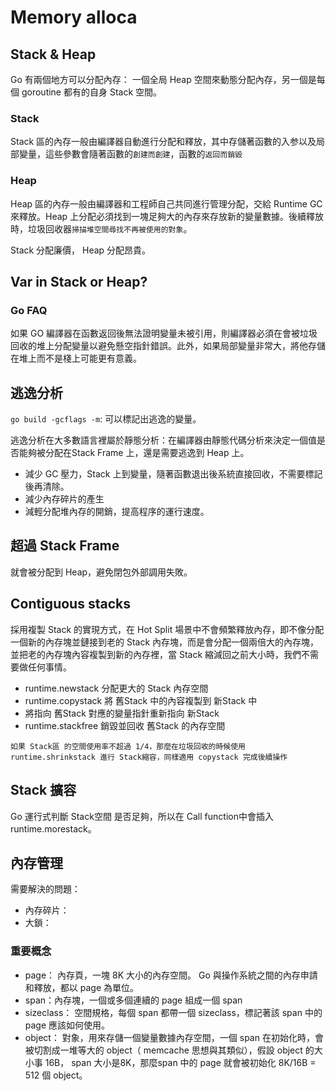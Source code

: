 # Memory alloca

## Stack & Heap

Go 有兩個地方可以分配內存： 一個全局 Heap 空間來動態分配內存，另一個是每個 goroutine 都有的自身 Stack 空間。

### Stack

Stack 區的內存一般由編譯器自動進行分配和釋放，其中存儲著函數的入参以及局部變量，這些參數會隨著函數的`創建而創建`，函數的`返回而銷毀`

### Heap

Heap 區的內存一般由編譯器和工程師自己共同進行管理分配，交給 Runtime GC 來釋放。Heap 上分配必須找到一塊足夠大的內存來存放新的變量數據。後續釋放時，垃圾回收器`掃描堆空間尋找不再被使用的對象`。

Stack 分配廉價， Heap 分配昂貴。

## Var in Stack or Heap?

### Go FAQ

如果 GO 編譯器在函數返回後無法證明變量未被引用，則編譯器必須在會被垃圾回收的堆上分配變量以避免懸空指針錯誤。此外，如果局部變量非常大，將他存儲在堆上而不是棧上可能更有意義。

## 逃逸分析

`go build -gcflags -m`: 可以標記出逃逸的變量。

逃逸分析在大多數語言裡屬於靜態分析：在編譯器由靜態代碼分析來決定一個值是否能夠被分配在Stack Frame 上，還是需要逃逸到 Heap 上。

- 減少 GC 壓力，Stack 上到變量，隨著函數退出後系統直接回收，不需要標記後再清除。
- 減少內存碎片的產生
- 減輕分配堆內存的開銷，提高程序的運行速度。

## 超過 Stack Frame

就會被分配到 Heap，避免閉包外部調用失敗。

## Contiguous stacks

採用複製 Stack 的實現方式，在 Hot Split 場景中不會頻繁釋放內存，即不像分配一個新的內存塊並鏈接到老的 Stack 內存塊，而是會分配一個兩倍大的內存塊，並把老的內存塊內容複製到新的內存裡，當 Stack 縮減回之前大小時，我們不需要做任何事情。

- runtime.newstack 分配更大的 Stack 內存空間
- runtime.copystack 將 舊Stack 中的內容複製到 新Stack 中
- 將指向 舊Stack 對應的變量指針重新指向 新Stack
- runtime.stackfree 銷毀並回收 舊Stack 的內存空間

`如果 Stack區 的空間使用率不超過 1/4，那麼在垃圾回收的時候使用 runtime.shrinkstack 進行 Stack縮容，同樣適用 copystack 完成後續操作`

## Stack 擴容

Go 運行式判斷 Stack空間 是否足夠，所以在 Call function中會插入 runtime.morestack。

## 內存管理

需要解決的問題：

- 內存碎片：
- 大鎖：

### 重要概念

- page： 內存頁，一塊 8K 大小的內存空間。 Go 與操作系統之間的內存申請和釋放，都以 page 為單位。
- span：內存塊，一個或多個連續的 page 組成一個 span
- sizeclass： 空間規格，每個 span 都帶一個 sizeclass，標記著該 span 中的 page 應該如何使用。
- object： 對象，用來存儲一個變量數據內存空間，一個 span 在初始化時，會被切割成一堆等大的 object（ memcache 思想與其類似），假設 object 的大小事 16B， span 大小是8K，那麼span 中的 page 就會被初始化 8K/16B = 512 個 object。
